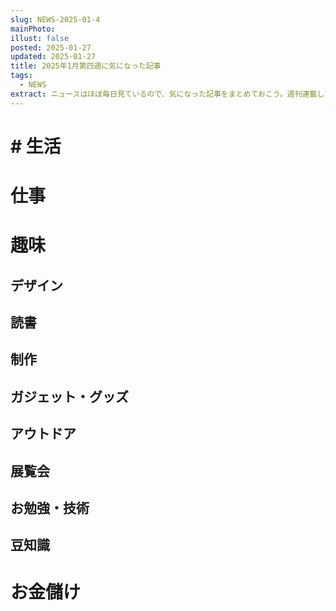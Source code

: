 ```yaml
---
slug: NEWS-2025-01-4
mainPhoto: 
illust: false
posted: 2025-01-27
updated: 2025-01-27
title: 2025年1月第四週に気になった記事
tags:
  - NEWS
extract: ニュースはほぼ毎日見ているので、気になった記事をまとめておこう。週刊連載したい。
---
```

# # 生活

# 仕事

# 趣味

## デザイン

## 読書

## 制作

## ガジェット・グッズ

## アウトドア

## 展覧会

## お勉強・技術

## 豆知識

# お金儲け